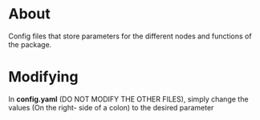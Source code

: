 # About

Config files that store parameters for the different nodes and functions of the package.

# Modifying

In **config.yaml** (DO NOT MODIFY THE OTHER FILES), simply change the values (On the right-
side of a colon) to the desired parameter
